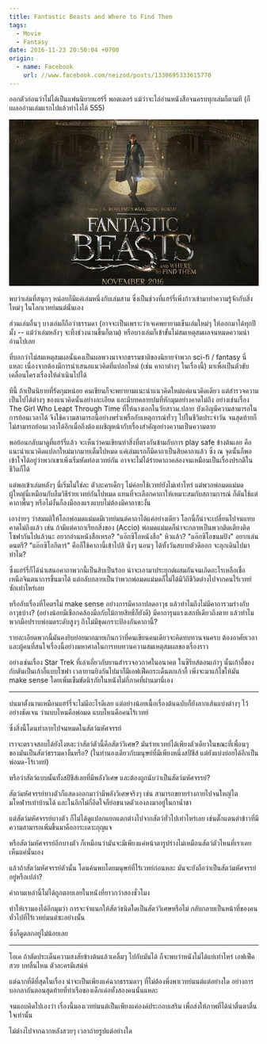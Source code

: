 ```yaml
---
title: Fantastic Beasts and Where to Find Them
tags:
  - Movie
  - Fantasy
date: 2016-11-23 20:50:04 +0700
origin:
  - name: Facebook
    url: //www.facebook.com/neizod/posts/1330695333615770
---
```


ออกตัวก่อนว่าไม่ได้เป็นแฟนนิยายแฮร์รี่ พอตเตอร์ แม้ว่าจะไล่อ่านหนังสือจนครบทุกเล่มก็ตามที (ก็เผลออ่านเล่มแรกไปแล้วทำไงได้ 555)

![](/images/poster-fantastic-beasts.jpg)

พบว่าเล่มที่สนุกๆ หน่อยก็มีแค่เล่มหนึ่งกับเล่มสาม ซึ่งเป็นช่วงที่แฮร์รี่เพิ่งก้าวเข้ามาทำความรู้จักกับสิ่งใหม่ๆ ในโลกเวทย์มนต์นั่นเอง

ส่วนเล่มอื่นๆ บางเล่มก็ถือว่าธรรมดา (อาจจะเป็นเพราะว่าเจเคพยายามเข็นเล่มใหม่ๆ ให้ออกมาได้ทุกปีมั้ง -- แม้ว่าเล่มหลังๆ จะทิ้งช่วงนานขึ้นก็ตาม) หรือบางเล่มก็เข้าขั้นไม่สมเหตุสมผลจนหมดความน่าอ่านไปเลย

ที่บอกว่าไม่สมเหตุสมผลนั้นคงเป็นผลพวงมาจากธรรมชาติของนิยายจำพวก sci-fi / fantasy นี่แหละ เนื่องจากต้องมีการนำเสนอแนวคิดที่แปลกใหม่ (เช่น คาถาต่างๆ ในเรื่องนี้) มาเพื่อเป็นตัวขับเคลื่อนโครงเรื่องให้ดำเนินไปได้

ทีนี้ ถ้าเป็นนิยายที่รัดกุมหน่อย คนเขียนก็จะพยายามแนะนำแนวคิดใหม่แค่แนวคิดเดียว แต่สำรวจความเป็นไปได้ต่างๆ ของแนวคิดนั้นอย่างละเอียด และมีบทคลายปมที่หักมุมอย่างคาดไม่ถึง อย่างเช่นเรื่อง The Girl Who Leapt Through Time ที่ให้นางเอกในวัยสาวม.ปลาย บังเอิญมีความสามารถในการย้อนเวลาได้ จึงใช้ความสามารถนี้อย่างพร่ำเพรื่อกับเหตุการณ์ทั่วๆ ไปในชีวิตประจำวัน จนสุดท้ายก็ไม่สามารถย้อนเวลาได้อีกเมื่อถึงต้องเผชิญหน้ากับเรื่องสำคัญอย่างความเป็นความตาย

พอย้อนกลับมาดูที่แฮร์รี่แล้ว จะเห็นว่าคนเขียนทำสิ่งที่ตรงกันข้ามกับการ play safe ข้างต้นเลย คือแนะนำแนวคิดแปลกใหม่มากมายเต็มไปหมด แค่เล่มแรกก็มีคาถาเป็นสิบคาถาแล้ว ซึ่ง ณ จุดนั้นก็พอเข้าใจได้อยู่ว่าพวกเขาเพิ่งเริ่มหัดท่องเวทย์กัน อาจจะไม่ได้ร่ายคาถาคล่องจนเหมือนเป็นเรื่องปรกติในชีวิตก็ได้

แต่พอเข้าเล่มหลังๆ นี่เริ่มไม่ใช่ละ ตัวละครเด็กๆ ไม่ค่อยใช้เวทย์ยังไม่เท่าไหร่ แต่พวกพ่อมดแม่มดผู้ใหญ่นี่เหมือนกับลืมวิธีร่ายเวทย์กันไปหมด แทนที่จะเลือกคาถาให้เหมาะสมกับสถานการณ์ ก็ดันใช้แต่คาถาพื้นๆ หรือไม่งั้นก็ลงมือลงแรงแบบไม่ต้องมีคาถาซะงั้น

เอาง่ายๆ ว่าสมมติให้โลกพ่อมดแม่มดมีเวทย์มนต์คาถาได้แค่อย่างเดียว โลกนี้ก็น่าจะเปลี่ยนไปจนแทบคาดไม่ถึงแล้ว เช่น ถ้ามีแต่คาถาเรียกสิ่งของ (Accio) พ่อมดแม่มดก็น่าจะกลายเป็นพวกติดเตียงติดโซฟากันไปแล้วนะ อยากอ่านหนังสือเหรอ? "แอ๊กซิโอหนังสือ" หิวแล้ว? "แอ๊กซิโอขนมปัง" อยากเล่นดนตรี? "แอ๊กซิโอกีตาร์" คือก็ใช้คาถานี้เข้าไปสิ นั่งๆ นอนๆ ได้ทั้งวันสบายตัวดีออก จะลุกเดินไปมาทำไม?

ซึ่งแฮร์รี่ก็ได้นำเสนอคาถาพวกนี้เป็นสิบเป็นร้อย น่าจะเอามาประยุกต์ผสมกันจนเกิดอะไรเหลือเชื่อเหนือจินตนาการขึ้นมาได้ แต่กลับกลายเป็นว่าพวกพ่อมดแม่มดก็ไม่ได้มีวิถีชีวิตต่างไปจากคนไร้เวทย์ซักเท่าไหร่เลย

หรือกับเรื่องที่โคตรไม่ make sense อย่างการมีคาถาปลดอาวุธ แล้วทำไมถึงไม่มีคาถารวมร่างกับอาวุธบ้าง? (อย่างน้อยมีเชือกคล้องมือกับไม้กายสิทธิ์ก็ยังดี) มีคาถารุนแรงเสกทีเดียวถึงตาย แล้วทำไมพวกมือปราบพ่อมดระดับสูงๆ ถึงไม่มีชุดเกราะป้องกันคาถานี้?

รายละเอียดพวกนี้มันคงยิบย่อยมากมายเกินกว่าที่คนเขียนคนเดียวจะคิดทบทวนจนครบ ต้องอาศัยเวลาและผู้คนที่สนใจเรื่องนี้อย่างมหาศาลในการทบทวนความสมเหตุสมผลของเรื่องราว

อย่างเช่นเรื่อง Star Trek ที่เล่าเกี่ยวกับยานสำรวจอวกาศในอนาคต ในซีรียส์ตอนเก่าๆ นั้นเก้าอี้ของกับตันเป็นเก้าอี้แบบโซฟา เวลายานยิงกันไปมาก็มีเอฟเฟ็คกระเด็นตกเก้าอี้ เพิ่งจะมาแก้ไขให้มัน make sense โดยเพิ่มเข็มขัดนิรภัยในหนังไม่กี่ภาคที่ผ่านมานี่เอง

---

บ่นมาตั้งนานเหมือนแฮร์รี่จะไม่มีอะไรดีเลย แต่อย่างน้อยเนื้อเรื่องต้นฉบับก็ยังลากเส้นแบ่งต่างๆ ไว้อย่างชัดเจน ว่าแบบไหนคือพ่อมด แบบไหนคือคนไร้เวทย์

ซึ่งสิ่งนี้โดนทำลายไปจนหมดในสัตว์มหัศจรรย์

เราจะตรวจสอบได้ยังไงหละว่าสัตว์ตัวนี้คือสัตว์วิเศษ? มันร่ายเวทย์ได้เพียงตัวเดียวในขณะที่เพื่อนๆ ของมันเป็นสัตว์ธรรมดางั้นหรือ? (ในทำนองเดียวกับมนุษย์ที่มีเพียงหนึ่งสปีชีส์ แต่ยังแบ่งย่อยได้อีกเป็นพ่อมด-ไร้เวทย์)

หรือว่าสัตว์แบบนั้นทั้งสปีชีส์เลยที่มีพลังวิเศษ และต้องถูกนับว่าเป็นสัตว์มหัศจรรย์?

สัตว์มหัศจรรย์บางตัวก็แสดงออกมาว่ามีพลังวิเศษจริงๆ เช่น สามารถขยายร่างกายไปจนใหญ่โตมโหฬารเท่าบ้านได้ และในอีกไม่กี่อึดใจก็ย่อขนาดตัวเองลงมาอยู่ในกาน้ำชา

แต่สัตว์มหัศจรรย์บางตัว ก็ไม่ได้ดูแปลกแยกแตกต่างไปจากสัตว์ทั่วไปเท่าไหร่เลย เช่นตั๊กแตนตำข้าวที่มีความสามารถเพิ่มขึ้นมาคือการะเดาะกุญแจ

หรือสัตว์มหัศจรรย์อีกบางตัว ก็เหมือนว่ามันจะมีเพียงแค่หน้าตารูปร่างไม่เหมือนสัตว์ตัวไหนที่เราเคยเห็นแค่นั้นเอง

แล้วถ้าสัตว์มหัศจรรย์ตัวนั้น โดนค้นพบโดยมนุษย์ที่ไร้เวทย์ก่อนหละ มันจะยังถือว่าเป็นสัตว์มหัศจรรย์อยู่หรือเปล่า?

คำถามเหล่านี้ไม่ได้ถูกตอบเลยในหนังที่ยาวกว่าสองชั่วโมง

ทำให้เรามองได้อีกมุมว่า การจะจำแนกให้สัตว์ชนิดใดเป็นสัตว์วิเศษหรือไม่ กลับกลายเป็นหน้าที่ของคนทั่วไปที่ไร้เวทย์มนต์ซะอย่างนั้น

ซึ่งก็ดูตลกอยู่ไม่น้อยเลย

---

โอเค ถ้าตัดประเด็นความสงสัยข้างต้นแล้วเคลิ้มๆ ไปกับมันได้ ก็จะพบว่าหนังไม่ได้แย่เท่าไหร่ เอฟเฟ็คสวย บทลื่นไหน ตัวละครมีเสน่ห์

แต่ฉากที่ดีที่สุดในเรื่อง น่าจะเป็นเพียงแค่ฉากธรรมดาๆ ที่ไม่ต้องพึ่งพาเวทย์มนต์แต่อย่างใด อย่างการบอกลากันตอนสุดท้ายที่ท่าเรือของเด็กเด๋อทั้งสองคนนั่นแหละ

จนแอบคิดไปเองว่า เรื่องนี้มองเวทย์มนต์เป็นเพียงแค่องค์ประกอบเสริม เพื่อส่งให้ภาพที่ได้น่าตื่นตาตื่นใจเท่านั้น

ไม่ต่างไปจากฉากหลังสวยๆ เวลาถ่ายรูปแต่อย่างใด

